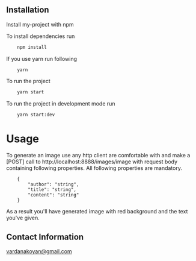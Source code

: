 
## Installation

Install my-project with npm

To install dependencies run

```bash
    npm install
```

If you use yarn run following

```
    yarn
```

To run the project

```bash
    yarn start 
```

To run the project in development mode run

```bash
    yarn start:dev
```

# Usage
To generate an image use any http client are comfortable with and make a [POST] call to http://localhost:8888/images/image with request body containing following properties. All following properties are mandatory.

```
    {
        "author": "string",
        "title": "string",
        "content": "string"
    }
```

As a result you'll have generated image with red background and the text you've given.

## Contact Information
vardanakoyan@gmail.com
